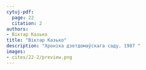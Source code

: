 ```yaml
---
cytuj-pdf:
  page: 22
  citation: 2
authors:
- Віктар Казько
title: "Віктар Казько"
description: "Хроніка дзетдомаўскага саду. 1987 "
images:
- cites/22-2/preview.png
---
```

